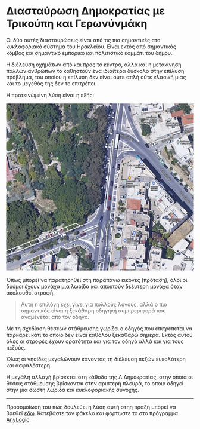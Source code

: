 # Διασταύρωση Δημοκρατίας με Τρικούπη και Γερωνύνμάκη

Οι δύο αυτές διασταυρώσεις είναι από τις πιο σημαντικές στο κυκλοφοριακό σύστημα του Ηρακλείου. Είναι εκτός από σημαντικός κόμβος και σημαντικό εμπορικό και πολιτιστικό κομμάτι του δήμου.

Η διέλευση οχημάτων από και προς το κέντρο, αλλά και η μετακίνηση πολλών ανθρώπων το καθηστούν ένα ιδιαίτερα δύσκολο στην επίλυση πρόβλημα, του οποίου η επίλυση δεν είναι ούτε απλή ούτε κλασική μιας και το μεγεθός της δεν το επιτρέπει.

Η προτεινώμενη λύση είναι η εξής:

![](https://github.com/keybraker/proposal-for-a-troubled-city/blob/main/Ηράκλειο/%CE%94%CE%B9%CE%B1%CF%83%CF%84%CE%B1%CF%85%CF%81%CF%8E%CF%83%CE%B5%CE%B9%CF%82/%CE%94%CE%B7%CE%BC%CE%BF%CE%BA%CF%81%CE%B1%CF%84%CE%AF%CE%B1%CF%82%CE%A4%CF%81%CE%B9%CE%BA%CE%BF%CF%8D%CF%80%CE%B7%CE%93%CE%B5%CF%81%CF%89%CE%BD%CF%85%CE%BD%CE%BC%CE%AC%CE%BA%CE%B7/%CE%94%CE%B7%CE%BC%CE%BF%CE%BA%CF%81%CE%B1%CF%84%CE%AF%CE%B1%CF%82%CE%A4%CF%81%CE%B9%CE%BA%CE%BF%CF%8D%CF%80%CE%B7.png)

Όπως μπορεί να παρατηρηθεί στη παραπάνω εικόνες (πρόταση), όλοι οι δρόμοι έχουν μονάχα μια λωρίδα και αποκτούν δεέυτερη μονάχα όταν ακολουθεί στροφή.

> Αυτή η επιλόγη εχει γίνει για πολλούς λόγους, αλλά ο πιο σημαντικός είναι η ξεκάθαρη οδηγηκή συμπρεριφορά που αναμένεται από τον οδηγο.

Με τη σχεδίαση θέσεων στάθμευσης γωρίζει ο οδηγός που επιτρέπεται να παρκάρει κάτι το οποιο δεν είναι καθόλου ξεκαθαρώ σήμερα. Εκτός αυτού όλες οι στροφές έχουν ορατότητα και για τον οδηγό αλλά και για τους πεζούς.

Όλες οι νησίδες μεγαλώνουν κάνοντας τη διέλευση πεζών ευκολότερη και ασφαλέστερη.

Η μεγάλη αλλαγή βρίσκεται στη κάθοδο της Λ.Δημοκρατίας, στην οποια οι θέσεις στάθμευσης βρίσκονται στην αριστερή πλευρά, το οποιο οδηγεί στην μια σωστη λωριδα και κυκλοφοριακής συνοχής.

---

Προσομοίωση του πως δουλεύει η λύση αυτή στηη πραξη μπορεί να βρεθεί [εδω](https://github.com/keybraker/proposal-for-a-troubled-city/tree/main/%CE%97%CF%81%CE%AC%CE%BA%CE%BB%CE%B5%CE%B9%CE%BF/%CE%94%CE%B9%CE%B1%CF%83%CF%84%CE%B1%CF%85%CF%81%CF%8E%CF%83%CE%B5%CE%B9%CF%82/%CE%94%CE%B7%CE%BC%CE%BF%CE%BA%CF%81%CE%B1%CF%84%CE%AF%CE%B1%CF%82%CE%A4%CF%81%CE%B9%CE%BA%CE%BF%CF%8D%CF%80%CE%B7%CE%93%CE%B5%CF%81%CF%89%CE%BD%CF%85%CE%BD%CE%BC%CE%AC%CE%BA%CE%B7/dimokratias). Κατεβάστε τον φάκελο και φορτωστε το στο πρόγραμμα [AnyLogic](https://www.anylogic.com)